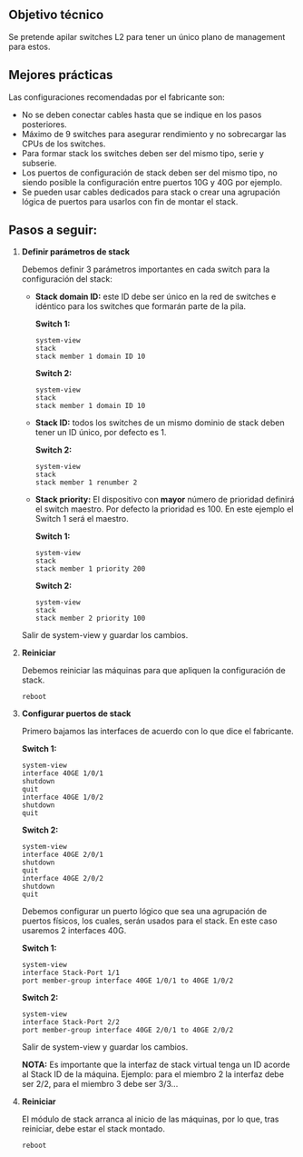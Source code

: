 ## Objetivo técnico
Se pretende apilar switches L2 para tener un único plano de management para estos.

## Mejores prácticas
Las configuraciones recomendadas por el fabricante son:

- No se deben conectar cables hasta que se indique en los pasos posteriores.
- Máximo de 9 switches para asegurar rendimiento y no sobrecargar las CPUs de los switches.
- Para formar stack los switches deben ser del mismo tipo, serie y subserie.
- Los puertos de configuración de stack deben ser del mismo tipo, no siendo posible la configuración entre puertos 10G y 40G por ejemplo.
- Se pueden usar cables dedicados para stack o crear una agrupación lógica de puertos para usarlos con fin de montar el stack.

## Pasos a seguir:

1. **Definir parámetros de stack**

    Debemos definir 3 parámetros importantes en cada switch para la configuración del stack:
    
    - **Stack domain ID:** este ID debe ser único en la red de switches e idéntico para los switches que formarán parte de la pila.
    
       **Switch 1:**
        
        ```shell
        system-view
        stack
        stack member 1 domain ID 10
        ```
        
        **Switch 2:**
        
        ```shell
        system-view
        stack
        stack member 1 domain ID 10
        ```
    
    - **Stack ID:** todos los switches de un mismo dominio de stack deben tener un ID único, por defecto es 1.
        
        **Switch 2:**
    
        ```shell
        system-view
        stack
        stack member 1 renumber 2
        ```
        
    - **Stack priority:** El dispositivo con **mayor** número de prioridad definirá el switch maestro. Por defecto la prioridad es 100. En este ejemplo el Switch 1 será el maestro.
    
        **Switch 1:**
        
        ```shell
        system-view
        stack
        stack member 1 priority 200
        ```
        
        **Switch 2:**
        
        ```shell
        system-view
        stack
        stack member 2 priority 100
        ```
        
    Salir de system-view y guardar los cambios.

2. **Reiniciar**

    Debemos reiniciar las máquinas para que apliquen la configuración de stack.

    ```shell
    reboot
    ```

3. **Configurar puertos de stack**

    Primero bajamos las interfaces de acuerdo con lo que dice el fabricante.
    
    **Switch 1:**

    ```shell
    system-view
    interface 40GE 1/0/1
    shutdown
    quit
    interface 40GE 1/0/2
    shutdown
    quit
    ```
    
    **Switch 2:**
    
    ```shell
    system-view
    interface 40GE 2/0/1
    shutdown
    quit
    interface 40GE 2/0/2
    shutdown
    quit
    ```
        
    Debemos configurar un puerto lógico que sea una agrupación de puertos físicos, los cuales, serán usados para el stack. En este caso usaremos 2 interfaces 40G. 
    
    **Switch 1:** 
    
    ```shell
    system-view
    interface Stack-Port 1/1
    port member-group interface 40GE 1/0/1 to 40GE 1/0/2
    ```
    
    **Switch 2:**
    
    ```shell
    system-view
    interface Stack-Port 2/2
    port member-group interface 40GE 2/0/1 to 40GE 2/0/2
    ```
    
    Salir de system-view y guardar los cambios.
    
    **NOTA:** Es importante que la interfaz de stack virtual tenga un ID acorde al Stack ID de la máquina. Ejemplo: para el miembro 2 la interfaz debe ser 2/2, para el miembro 3 debe ser 3/3...

4. **Reiniciar**

    El módulo de stack arranca al inicio de las máquinas, por lo que, tras reiniciar, debe estar el stack montado.

    ```shell
    reboot
    ```
